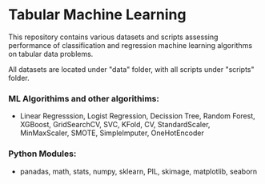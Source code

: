 # Tabular Machine Learning

This repository contains various datasets and scripts assessing performance of classification and regression machine learning algorithms on tabular data problems.

All datasets are located under "data" folder, with all scripts under "scripts" folder.

### ML Algorithims and other algorithims:
  - Linear Regresssion, Logist Regression, Decission Tree, Random Forest, XGBoost, GridSearchCV, SVC, KFold, CV, StandardScaler, MinMaxScaler, SMOTE, SimpleImputer, OneHotEncoder 

### Python Modules: 
  - panadas, math, stats, numpy, sklearn, PIL, skimage, matplotlib, seaborn
